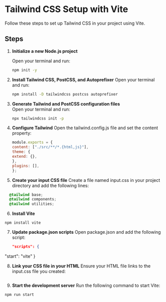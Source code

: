 # Tailwind CSS Setup with Vite

Follow these steps to set up Tailwind CSS in your project using Vite.

## Steps

1. **Initialize a new Node.js project**

   Open your terminal and run:
   ```bash
   npm init -y
2. **Install Tailwind CSS, PostCSS, and Autoprefixer**
   Open your terminal and run:
   ```bash
   npm install -D tailwindcss postcss autoprefixer
3. **Generate Tailwind and PostCSS configuration files**  
  Open your terminal and run:
   ```bash
   npx tailwindcss init -p

4. **Configure Tailwind**
    Open the tailwind.config.js file and set the content property:
    ```javascript
    module.exports = {
    content: ["./src/**/*.{html,js}"],
    theme: {
    extend: {},
    },
    plugins: [],
    };

5. **Create your input CSS file**
  Create a file named input.css in your project directory and add the following lines:
  ```css
    @tailwind base;
    @tailwind components;
    @tailwind utilities;
```

6. **Install Vite**
  ```terminal
  npm install vite
```

7. **Update package.json scripts**
    Open package.json and add the following script:
    ```json
    "scripts": {
  "start": "vite"
}


8. **Link your CSS file in your HTML**
  Ensure your HTML file links to the input.css file you created:
    ```html
<link href="/path/to/input.css" rel="stylesheet">

9. **Start the development server**
  Run the following command to start Vite:
  ```bash
npm run start

